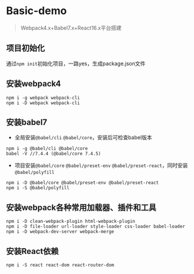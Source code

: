# Basic-demo
> Webpack4.x+Babel7.x+React16.x平台搭建

## 项目初始化
通过`npm init`初始化项目，一路yes，生成package.json文件

## 安装webpack4
```
npm i -g webpack webpack-cli
npm i -D webpack webpack-cli
```

## 安装babel7
* 全局安装`@babel/cli` `@babel/core`，安装后可检查babel版本
```
npm i -g @babel/cli @babel/core
babel -V //7.4.4 (@babel/core 7.4.5)
```
* 项目安装`@babel/core` `@babel/preset-env` `@babel/preset-react`，同时安装`@babel/polyfill`
```
npm i -D @babel/core @babel/preset-env @babel/preset-react
npm i -S @babel/polyfill
```

## 安装webpack各种常用加载器、插件和工具
```
npm i -D clean-webpack-plugin html-webpack-plugin
npm i -D file-loader url-loader style-loader css-loader babel-loader
npm i -D webpack-dev-server webpack-merge
```

## 安装React依赖
```
npm i -S react react-dom react-router-dom
```